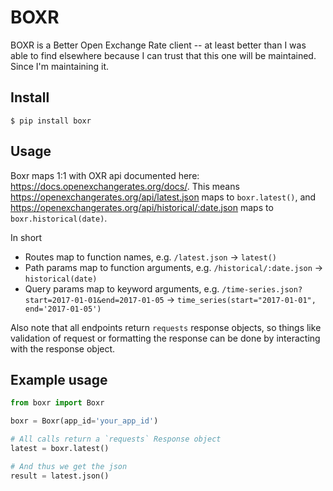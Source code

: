 BOXR
=======================

BOXR is a Better Open Exchange Rate client -- at least better than I was able to find
elsewhere because I can trust that this one will be maintained. Since I'm maintaining it.


## Install

```
$ pip install boxr
```

## Usage

Boxr maps 1:1 with OXR api documented here: https://docs.openexchangerates.org/docs/.
This means https://openexchangerates.org/api/latest.json maps to `boxr.latest()`,
and https://openexchangerates.org/api/historical/:date.json maps to `boxr.historical(date)`.

In short

* Routes map to function names, e.g. `/latest.json` -> `latest()`
* Path params map to function arguments, e.g. `/historical/:date.json` -> `historical(date)`
* Query params map to keyword arguments, e.g. `/time-series.json?start=2017-01-01&end=2017-01-05` -> `time_series(start="2017-01-01", end='2017-01-05')`

Also note that all endpoints return `requests` response objects, so things like validation
of request or formatting the response can be done by interacting with the response object.

## Example usage

```py
from boxr import Boxr

boxr = Boxr(app_id='your_app_id')

# All calls return a `requests` Response object
latest = boxr.latest()

# And thus we get the json
result = latest.json()
```
